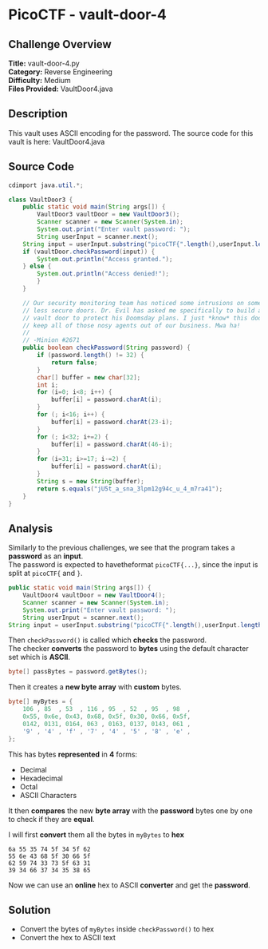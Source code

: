 # PicoCTF - vault-door-4

## Challenge Overview
**Title:** vault-door-4.py  
**Category:** Reverse Engineering  
**Difficulty:** Medium  
**Files Provided:** VaultDoor4.java

## Description
This vault uses ASCII encoding for the password. The source code for this vault is here: VaultDoor4.java

## Source Code
```java
cdimport java.util.*;

class VaultDoor3 {
    public static void main(String args[]) {
        VaultDoor3 vaultDoor = new VaultDoor3();
        Scanner scanner = new Scanner(System.in);
        System.out.print("Enter vault password: ");
        String userInput = scanner.next();
	String input = userInput.substring("picoCTF{".length(),userInput.length()-1);
	if (vaultDoor.checkPassword(input)) {
	    System.out.println("Access granted.");
	} else {
	    System.out.println("Access denied!");
        }
    }

    // Our security monitoring team has noticed some intrusions on some of the
    // less secure doors. Dr. Evil has asked me specifically to build a stronger
    // vault door to protect his Doomsday plans. I just *know* this door will
    // keep all of those nosy agents out of our business. Mwa ha!
    //
    // -Minion #2671
    public boolean checkPassword(String password) {
        if (password.length() != 32) {
            return false;
        }
        char[] buffer = new char[32];
        int i;
        for (i=0; i<8; i++) {
            buffer[i] = password.charAt(i);
        }
        for (; i<16; i++) {
            buffer[i] = password.charAt(23-i);
        }
        for (; i<32; i+=2) {
            buffer[i] = password.charAt(46-i);
        }
        for (i=31; i>=17; i-=2) {
            buffer[i] = password.charAt(i);
        }
        String s = new String(buffer);
        return s.equals("jU5t_a_sna_3lpm12g94c_u_4_m7ra41");
    }
}

```

## Analysis
Similarly to the previous challenges, we see that the program takes a **password** as an **input**.  
The password is expected to havetheformat `picoCTF{...}`, since the input is split at `picoCTF{` and `}`.
```java
public static void main(String args[]) {
    VaultDoor4 vaultDoor = new VaultDoor4();
    Scanner scanner = new Scanner(System.in);
    System.out.print("Enter vault password: ");
    String userInput = scanner.next();
String input = userInput.substring("picoCTF{".length(),userInput.length()-1);
```

Then `checkPassword()` is called which **checks** the password.  
The checker **converts** the password to **bytes** using the default character set which is **ASCII**.
```java
byte[] passBytes = password.getBytes();
```
Then it creates a **new byte array** with **custom** bytes.
```java
byte[] myBytes = {
    106 , 85  , 53  , 116 , 95  , 52  , 95  , 98  ,
    0x55, 0x6e, 0x43, 0x68, 0x5f, 0x30, 0x66, 0x5f,
    0142, 0131, 0164, 063 , 0163, 0137, 0143, 061 ,
    '9' , '4' , 'f' , '7' , '4' , '5' , '8' , 'e' ,
};
```
This has bytes **represented** in **4** forms:
- Decimal
- Hexadecimal
- Octal
- ASCII Characters

It then **compares** the new **byte array** with the **password** bytes one by one to check if they are **equal**.

I will first **convert** them all the bytes in `myBytes` to **hex**
```
6a 55 35 74 5f 34 5f 62
55 6e 43 68 5f 30 66 5f
62 59 74 33 73 5f 63 31
39 34 66 37 34 35 38 65
```
Now we can use an **online** hex to ASCII **converter** and get the **password**.

## Solution
- Convert the bytes of `myBytes` inside `checkPassword()` to hex
- Convert the hex to ASCII text
